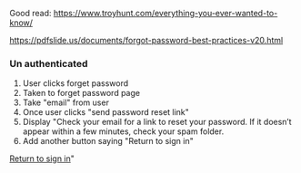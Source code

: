 
Good read: https://www.troyhunt.com/everything-you-ever-wanted-to-know/

https://pdfslide.us/documents/forgot-password-best-practices-v20.html

### Un authenticated
1. User clicks forget password
2. Taken to forget password page
3. Take "email" from user
4. Once user clicks "send password reset link" 
5. Display "Check your email for a link to reset your password. If it doesn’t appear within a few minutes, check your spam folder.
6. Add another button saying "Return to sign in"

[Return to sign in](https://github.com/login)"

